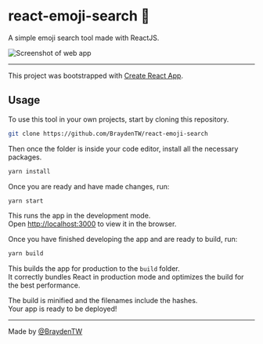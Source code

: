 # react-emoji-search 🦄

A simple emoji search tool made with ReactJS.

![Screenshot of web app](https://2s9e3bif52.execute-api.eu-central-1.amazonaws.com/production/screenshot?url=https%3A%2F%2Fbraydentw.github.io%2Freact-emoji-search&color=66abf2)

---

This project was bootstrapped with [Create React App](https://github.com/facebook/create-react-app).

## Usage

To use this tool in your own projects, start by cloning this repository.

```sh
git clone https://github.com/BraydenTW/react-emoji-search
```

Then once the folder is inside your code editor, install all the necessary packages.

```sh
yarn install
```

Once you are ready and have made changes, run:

```sh
yarn start
```

This runs the app in the development mode.<br />
Open [http://localhost:3000](http://localhost:3000) to view it in the browser.

Once you have finished developing the app and are ready to build, run:

```sh
yarn build
```

This builds the app for production to the `build` folder.<br />
It correctly bundles React in production mode and optimizes the build for the best performance.

The build is minified and the filenames include the hashes.<br />
Your app is ready to be deployed!

---

Made by [@BraydenTW](https://github.com/braydentw)